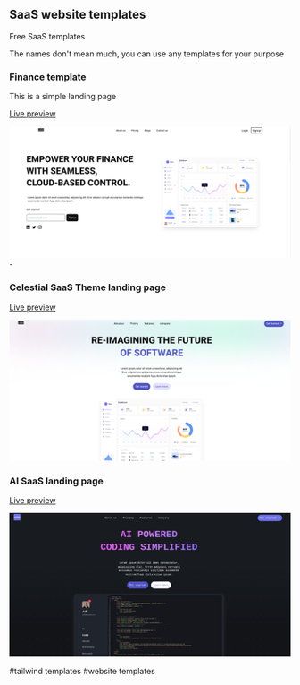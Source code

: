 ## SaaS website templates

Free SaaS templates

The names don't mean much, you can use any templates for your purpose

### Finance template
This is a simple landing page

[Live preview](https://finance-saas-template.netlify.app/)

![finance landing page](./screenshots/finance.png) - 

### Celestial SaaS Theme landing page

[Live preview](https://celestialsaas.netlify.app/)

![finance landing page](./screenshots/celestialsaas.png) 


### AI SaaS landing page

[Live preview](https://ai-code.netlify.app/)

![finance landing page](./screenshots/ai-saas.png) 


#tailwind templates #website templates